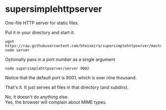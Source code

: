 # supersimplehttpserver
One-file HTTP server for static files.

Put it in your directory and start it:

```
wget https://raw.githubusercontent.com/bteixeira/supersimplehttpserver/master/server.js
node server
```

Optionally pass in a port number as a single argument
```
node supersimplehttpserver/server 9002
```

Notice that the default port is 9001, which is over nine thousand.  
  
That's it. It just serves all files in that directory (and subdirs).  
  
No, it doesn't do anything else.  
Yes, the browser will complain about MIME types.
